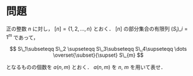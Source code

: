 # 問題

正の整数 $n$ に対し， $[n]=\{ 1,2,\dots,n \}$ とおく． $[n]$ の部分集合の有限列 $(S_i)\_{i=1}^m$ であって，

$$
S\_1\subseteqq S\_2 \supseteqq S\_3\subseteqq S\_4\supseteqq \dots \overset{\subset}{\supset} S\_{m}
$$

となるものの個数を $a(n,m)$ とおく． $a(n,m)$ を $n$, $m$ を用いて表せ．

